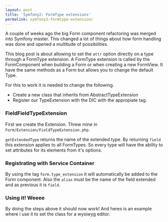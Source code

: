 ```yaml
---
layout: post
title: 'Symfony2: FormType extensions'
permalink: symfony2-formtype-extension/
---
```


A couple of weeks ago the big Form component refactoring was merged into Symfony master. This changed
a lot of things about how form handling was done and opened a multitude of possibilities.

This blog post is about allowing to set the `attr` option directly on a type through a FormType
extension. A FormType extension is called by the FormComponent when building a Form or when creating
a new FormView. It have the same methods as a Form but allows you to change the default Type.

For this to work it is needed to change the following.

* Create a new class that inherits from AbstractTypeExtension
* Register our TypeExtension with the DIC with the appropiate tag.

### FieldFieldTypeExtension

First we create the Extension. Threw mine in `Form/Extension/FieldTypeExtension.php`.

<script src="https://gist.github.com/954881.js?file=FieldTypeExtension.php"></script>

`getExtendedType` returns the name of the extended type. By returning `field` this extension applies
to all FormTypes. So every type will have the ability to set attributes for its elements from it's
options.

### Registrating with Service Container

<script src="https://gist.github.com/954881.js?file=gaming.xml"></script>

By using the tag `form.type_extension` it will automatically be added to the Form component. Also
the `alias` must be the name of the field extended and as previous it is `field`.

### Using it! Weeee

By doing the steps above it should now work! And heres is an example where i use it to set the class
for a wysiwyg editor.

<script src="https://gist.github.com/954881.js?file=CommentFormType.php"></script>
